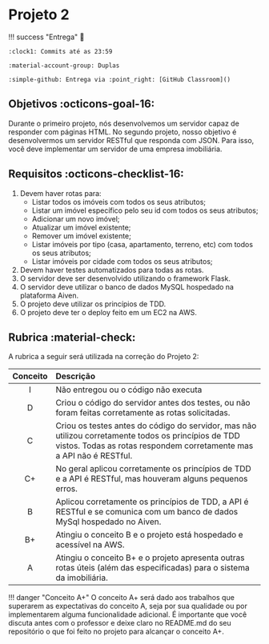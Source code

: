 # Projeto 2

!!! success "Entrega"
    :date: 
    
    :clock1: Commits até as 23:59

    :material-account-group: Duplas

    :simple-github: Entrega via :point_right: [GitHub Classroom]()

## Objetivos :octicons-goal-16:

Durante o primeiro projeto, nós desenvolvemos um servidor capaz de responder com páginas HTML. No segundo projeto, nosso objetivo é desenvolvermos um servidor RESTful que responda com JSON. Para isso, você deve implementar um servidor de uma empresa imobiliária.

## Requisitos :octicons-checklist-16:

1. Devem haver rotas para:
    - Listar todos os imóveis com todos os seus atributos;
    - Listar um imóvel específico pelo seu id com todos os seus atributos;
    - Adicionar um novo imóvel;
    - Atualizar um imóvel existente;
    - Remover um imóvel existente;
    - Listar imóveis por tipo (casa, apartamento, terreno, etc) com todos os seus atributos;
    - Listar imóveis por cidade com todos os seus atributos;
1. Devem haver testes automatizados para todas as rotas.
1. O servidor deve ser desenvolvido utilizando o framework Flask.
1. O servidor deve utilizar o banco de dados MySQL hospedado na plataforma Aiven.
1. O projeto deve utilizar os princípios de TDD.
1. O projeto deve ter o deploy feito em um EC2 na AWS.


## Rubrica :material-check:

A rubrica a seguir será utilizada na correção do Projeto 2:

| Conceito | Descrição |
| :------: | :-------- |
|    I     | Não entregou ou o código não executa |
|    D     | Criou o código do servidor antes dos testes, ou não foram feitas corretamente as rotas solicitadas. |
|    C     | Criou os testes antes do código do servidor, mas não utilizou corretamente todos os princípios de TDD vistos. Todas as rotas respondem corretamente mas a API não é RESTful.  |
|    C+    | No geral aplicou corretamente os princípios de TDD e a API é RESTful, mas houveram alguns pequenos erros. |
|    B     | Aplicou corretamente os princípios de TDD, a API é RESTful e se comunica com um banco de dados MySql hospedado no Aiven. |
|    B+    | Atingiu o conceito B e o projeto está hospedado e acessível na AWS. |
|    A     | Atingiu o conceito B+ e o projeto apresenta outras rotas úteis (além das especificadas) para o sistema da imobiliária. |


!!! danger "Conceito A+"
    O conceito A+ será dado aos trabalhos que superarem as expectativas do conceito A, seja por sua qualidade ou por implementarem alguma funcionalidade adicional.
    É importante que você discuta antes com o professor e deixe claro no README.md do seu repositório o que foi feito no projeto para alcançar o conceito A+.
